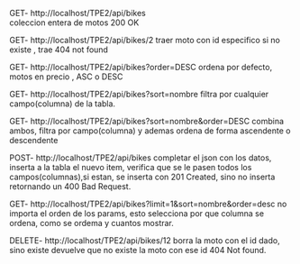 GET- http://localhost/TPE2/api/bikes   
coleccion entera de motos 200 OK


GET- http://localhost/TPE2/api/bikes/2 
traer moto con id especifico si no existe , trae 404 not found


GET- http://localhost/TPE2/api/bikes?order=DESC 
ordena por defecto, motos en precio , ASC o DESC 


GET- http://localhost/TPE2/api/bikes?sort=nombre 
filtra por cualquier campo(columna) de la tabla.


GET- http://localhost/TPE2/api/bikes?sort=nombre&order=DESC 
combina ambos, filtra por campo(columna) y ademas ordena de forma ascendente o descendente


POST- http://localhost/TPE2/api/bikes 
completar el json con los datos, inserta a la tabla el nuevo item, verifica que se le pasen todos los campos(columnas),si estan, se inserta con 201 Created,  sino no inserta retornando un  400 Bad Request.

GET- http://localhost/TPE2/api/bikes?limit=1&sort=nombre&order=desc
no importa el orden de los params, esto selecciona por que columna se ordena, como se ordema y cuantos mostrar.



DELETE- http://localhost/TPE2/api/bikes/12
borra la moto con el id dado, sino existe devuelve que no existe la moto con ese id 404 Not found.